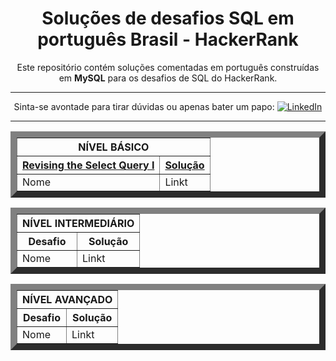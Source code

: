 <h1 align="center" >Soluções de desafios SQL em português Brasil - HackerRank</h1>
<p align="center">Este repositório contém soluções comentadas em português construídas em <b>MySQL</b> para os desafios de SQL do HackerRank.</p>

---
<p align="center">Sinta-se avontade para tirar dúvidas ou apenas bater um papo: 
<a href="https://www.linkedin.com/in/raphaelpuziol/">
    <img src="https://img.shields.io/badge/LinkedIn-blue.svg?" alt="LinkedIn"></a></p>
    
---

<table align="center" border=10">
  <tr>
    <th colspan="2" align="center">NÍVEL BÁSICO</th>
  </tr>
  <tr>
    <th align="center"><a href="https://www.hackerrank.com/challenges/revising-the-select-query/">Revising the Select Query I</a></th>
    <th align="center"><a href="https://github.com/Puziol/SQL-Challenges-HackerRank-PT-BR/blob/main/Solu%C3%A7%C3%B5es-Desafios-HackerRank/SQL-B%C3%A1sico/Revising%20the%20Select%20Query%20I.md">Solução</a></th>
  </tr>
  <tr>
    <td>Nome</td>
    <td>Linkt</td>
  </tr>
</table>

<table align="center" border=10">
  <tr>
    <th colspan="2" align="center">NÍVEL INTERMEDIÁRIO</th>
  </tr>
  <tr>
    <th align="center">Desafio</th>
    <th align="center">Solução</th>
  </tr>
  <tr>
    <td>Nome</td>
    <td>Linkt</td>
  </tr>
</table>

<table align="center" border=10">
  <tr>
    <th colspan="2" align="center">NÍVEL AVANÇADO</th>
  </tr>
  <tr>
    <th align="center">Desafio</th>
    <th align="center">Solução</th>
  </tr>
  <tr>
    <td>Nome</td>
    <td>Linkt</td>
  </tr>
</table>
